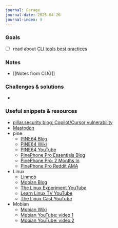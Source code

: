 ```yaml
---
journal: Garage
journal-date: 2025-04-26
journal-index: 9
---
```


### Goals

- [ ] read about [CLI tools best practices](https://clig.dev/)

### Notes

- [[Notes from CLIG]]

### Challenges & solutions

-

### Useful snippets & resources

- [pillar.security blog: Copilot/Cursor vulnerability](https://www.pillar.security/blog/new-vulnerability-in-github-copilot-and-cursor-how-hackers-can-weaponize-code-agents)
- [Mastodon](https://joinmastodon.org/pl/)
- pine
  - [PINE64 Blog](https://pine64.org/blog/)
  - [PINE64 Wiki](https://wiki.pine64.org/wiki/PinePhone_Pro)
  - [PINE64 YouTube](https://www.youtube.com/@PINE64inc)
  - [PinePhone Pro Essentials Blog](https://logicalerzor.codeberg.page/blog/pinephone-pro-essentials)
  - [PinePhone Pro: 2 Months In](https://bbence.me/blog/2024-03-23-pinephone_pro_2_months_in)
  - [PinePhone Pro Reddit AMA](https://www.reddit.com/r/linux/comments/qald3w/pinephone_pro_was_announced_last_week_ama)
- Linux
  - [Linmob](https://linmob.net/)
  - [Mobian Blog](https://blog.mobian.org/posts/2025/02/early-2025-news/)
  - [The Linux Experiment YouTube](https://youtube.com/@thelinuxexp?si=M7nfDfbxqJlZWSpB)
  - [Learn Linux TV YouTube](https://youtube.com/@learnlinuxtv?si=4K8za-o9Sf9Vz2le)
  - [The Linux Cast YouTube](https://youtube.com/@thelinuxcast?si=CXZl5okFFXunAak3)
- Mobian
  - [Mobian Wiki](https://wiki.debian.org/Mobian/How-to)
  - [Mobian YouTube: video 1](https://www.youtube.com/watch?v=CUBXNJRZ5aE&pp=4gcMEgpwZXJwbGV4aXR5)
  - [Mobian YouTube: video 2](https://www.youtube.com/watch?v=seLfbIIAycc&pp=4gcMEgpwZXJwbGV4aXR5)
